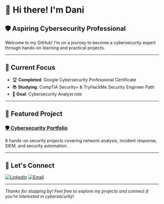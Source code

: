 # 👋 Hi there! I'm Dani 

## 🛡️ Aspiring Cybersecurity Professional

Welcome to my GitHub! I'm on a journey to become a cybersecurity expert through hands-on learning and practical projects.

---

## 🎯 Current Focus
- 🏆 **Completed**: Google Cybersecurity Professional Certificate
- 📚 **Studying**: CompTIA Security+ & TryHackMe Security Engineer Path
- 💼 **Goal**: Cybersecurity Analyst role

---


## 💼 Featured Project
### [🛡️ Cybersecurity Portfolio](https://github.com/dalsadakah/Cybersecurity-portfolio)
8 hands-on security projects covering network analysis, incident response, SIEM, and security automation.

---

## 🤝 Let's Connect
[![LinkedIn](https://img.shields.io/badge/LinkedIn-0077B5?style=for-the-badge&logo=linkedin&logoColor=white)](linkedin.com/in/dani-alsadakah)
[![Email](https://img.shields.io/badge/Email-D14836?style=for-the-badge&logo=gmail&logoColor=white)](mailto:danialsadakah@gmail.com)

---

*Thanks for stopping by! Feel free to explore my projects and connect if you're interested in cybersecurity!*
<!--
**joshmadakor1/joshmadakor1** is a ✨ _special_ ✨ repository because its `README.md` (this file) appears on your GitHub profile.

Here are some ideas to get you started:

- 🔭 I’m currently working on ...
- 🌱 I’m currently learning ...
- 👯 I’m looking to collaborate on ...
- 🤔 I’m looking for help with ...
- 💬 Ask me about ...
- 📫 How to reach me: ...
- 😄 Pronouns: ...
- ⚡ Fun fact: ...
-->
